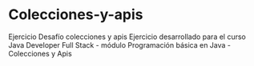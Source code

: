 # Colecciones-y-apis
Ejercicio Desafío colecciones y apis
Ejercicio desarrollado para el curso Java Developer Full Stack - módulo Programación básica en Java - Colecciones y Apis
